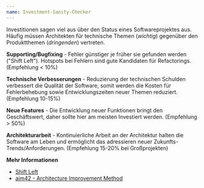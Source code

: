 ```yaml
---
name: Investment-Sanity-Checker
---
```

Investitionen sagen viel aus über den Status eines Softwareprojektes aus. H&auml;ufig m&uuml;ssen Architekten f&uuml;r technische Themen (*wichtig*) gegen&uuml;ber den Produktthemen (*dringenden*) vertreten.

**Supporting/Bugfixing** - Fehler  g&uuml;nstiger je fr&uuml;her sie gefunden werden ("Shift Left"). Hotspots bei Fehlern sind gute Kandidaten f&uuml;r Refactorings. (Empfehlung &lt; 10%)

**Technische Verbesserungen** - Reduzierung der technischen Schulden verbessert die Qualit&auml;t der Software, somit werden die Kosten f&uuml;r Fehlerbehebung sowie Entwicklungszeiten neuer Themen reduziert. (Empfehlung 10-15%)

**Neue Features** - Die Entwicklung neuer Funktionen bringt den Gesch&auml;ftswert, daher sollte hier am meisten Investiert werden. (Empfehlung &gt; 50%)

**Architekturarbeit** - Kontinuierliche Arbeit an der Architektur halten die Software am Leben und erm&ouml;glicht das adressieren neuer Zukunfts-Trends/Anforderungen. (Empfehlung 15-20% bei Gro&szlig;projekten)   

**Mehr Informationen**
* [Shift Left](https://smartbear.de/learn/automated-testing/shifting-left-in-testing/)
* [aim42 - Architecture Improvement Method](https://www.aim42.org/)